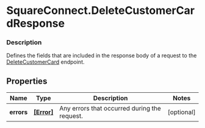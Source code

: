 # SquareConnect.DeleteCustomerCardResponse

### Description

Defines the fields that are included in the response body of a request to the [DeleteCustomerCard](#endpoint-deletecustomercard) endpoint.

## Properties
Name | Type | Description | Notes
------------ | ------------- | ------------- | -------------
**errors** | [**[Error]**](Error.md) | Any errors that occurred during the request. | [optional] 


